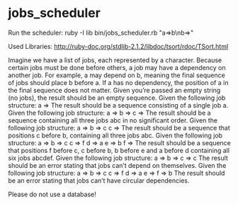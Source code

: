# jobs_scheduler

Run the scheduler: ruby -I lib bin/jobs_scheduler.rb "a=>b\nb=>"

Used Libraries: http://ruby-doc.org/stdlib-2.1.2/libdoc/tsort/rdoc/TSort.html

Imagine we have a list of jobs, each represented by a character. Because certain jobs must be done before others, a job may have a
dependency on another job. For example, a may depend on b, meaning the final sequence of jobs should place b before a. If a has no
dependency, the position of a in the final sequence does not matter.
Given you’re passed an empty string (no jobs), the result should be an empty sequence.
Given the following job structure:
 a =>
The result should be a sequence consisting of a single job a.
Given the following job structure:
 a =>
 b =>
 c =>
The result should be a sequence containing all three jobs abc in no significant order.
Given the following job structure:
 a =>
 b => c
 c =>
The result should be a sequence that positions c before b, containing all three jobs abc.
Given the following job structure:
 a =>
 b => c
 c => f
 d => a
 e => b
 f =>
The result should be a sequence that positions f before c, c before b, b before e and a before d containing all six jobs abcdef.
Given the following job structure:
 a =>
 b =>
 c => c
The result should be an error stating that jobs can’t depend on themselves.
Given the following job structure:
a =>
b => c
c => f
d => a
e =>
f => b
The result should be an error stating that jobs can’t have circular dependencies.

Please do not use a database!
